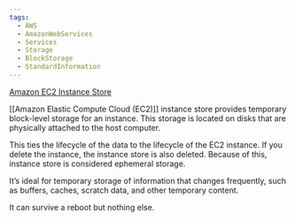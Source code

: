 ```yaml
---
tags:
  - AWS
  - AmazonWebServices
  - Services
  - Storage
  - BlockStorage
  - StandardInformation
---
```


[Amazon EC2 Instance Store](https://docs.aws.amazon.com/AWSEC2/latest/UserGuide/InstanceStorage.html)

[[Amazon Elastic Compute Cloud (EC2)]] instance store provides temporary block-level storage for an instance. This storage is located on disks that are physically attached to the host computer. 

This ties the lifecycle of the data to the lifecycle of the EC2 instance. If you delete the instance, the instance store is also deleted. Because of this, instance store is considered ephemeral storage.

It’s ideal for temporary storage of information that changes frequently, such as buffers, caches, scratch data, and other temporary content.

It can survive a reboot but nothing else.